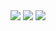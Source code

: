 
<img src="https://github-readme-stats.vercel.app/api?username=LecoSchmittElias&show_icons=true&theme=tokyonight"/>
<img src="https://github-readme-stats-eight-theta.vercel.app/api/top-langs/?username=LecoSchmittElias&layout=compact&langs_count=8&theme=tokyonight&include_all_commits=true&count_private=true"/>
<img src="https://github-readme-streak-stats.herokuapp.com/?user=LecoSchmittElias&theme=tokyonight"/>
